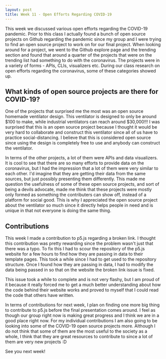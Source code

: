 ```yaml
---
layout: post
title: Week 11 - Open Efforts Regarding COVID-19
---
```


This week we discussed various open efforts regarding the COVID-19 pandemic. Prior to this class I actually found a bunch of open source projects on Github regarding the pandemic since my group and I were trying to find an open source project to work on for our final project. When looking around for a project, we went to the Github explore page and the trending section and found that around a quarter of the projects that were on the trending list had something to do with the coronavirus. The projects were in a variety of forms - APIs, CLIs, visualizers etc. During our class research on open efforts regarding the coronavirus, some of these categories showed up.

## What kinds of open source projects are there for COVID-19?

One of the projects that surprised me the most was an open source homemade ventilator design. This ventilator is designed to only be around $100 to make, while industrial ventilators can reach around $30,000!!! I was surprised that this is an open source project because I thought it would be very hard to collaborate and construct this ventilator since all of us have to practice social-distancing. I believe that this is considered open source since using the design is completely free to use and anybody can construct the ventilator. 

In terms of the other projects, a lot of them were APIs and data visualizers. It is cool to see that there are so many efforts to provide data on the coronavirus, but I had the impression that a lot of them were very similar to each other. I'd imagine that they are getting their data from the same sources, but just possibly presenting them differently. This made me question the usefulness of some of these open source projects, and sort of being a devils advocate, made me think that these projects were mostly only formed as something the contributers can show off, instead of a platform for social good. This is why I appreciated the open source project about the ventilator so much since it directly helps people in need and is unique in that not everyone is doing the same thing. 

## Contributions 

This week I made a contribution to p5.js regarding a broken link. I thought this contribution was pretty rewarding since the problem wasn't just that there was a typo. To fix this I had to scour the repository of the p5.js website for a few hours to find how they are passing in data to their template pages. This took a while since I had to get used to the repository structure. Once I found how they are passing in data, I had to modify the data being passed in so that on the website the broken link issue is fixed. 

This issue took a while to complete and is not very flashy, but I am proud of it because it really forced me to get a much better understanding about how the code behind their website works and proved to myself that I could read the code that others have written. 

In terms of contributions for next week, I plan on finding one more big thing to contribute to p5.js before the final presentation comes around. I feel as though our group right now is making great progress and I think we are in a good place right now. For my individual contributions I am also going to be looking into some of the COVID-19 open source projects more. Although I do not think that some of them are the most useful to the society as a whole, I think that they are great resources to contribute to since a lot of them are very new projects :D 

See you next week!
